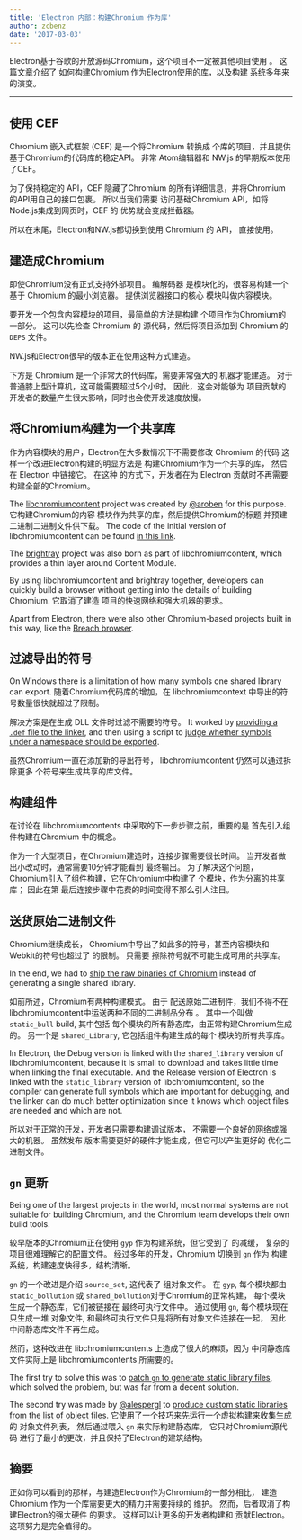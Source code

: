 ```yaml
---
title: 'Electron 内部：构建Chromium 作为库'
author: zcbenz
date: '2017-03-03'
---
```


Electron基于谷歌的开放源码Chromium，这个项目不一定被其他项目使用 。 这篇文章介绍了 如何构建Chromium 作为Electron使用的库，以及构建 系统多年来的演变。

---

## 使用 CEF

Chromium 嵌入式框架 (CEF) 是一个将Chromium 转换成 个库的项目，并且提供基于Chromium的代码库的稳定API。 非常 Atom编辑器和 NW.js 的早期版本使用了CEF。

为了保持稳定的 API，CEF 隐藏了Chromium 的所有详细信息，并将Chromium的API用自己的接口包裹。 所以当我们需要 访问基础Chromium API，如将Node.js集成到网页时，CEF 的 优势就会变成拦截器。

所以在末尾，Electron和NW.js都切换到使用 Chromium 的 API， 直接使用。

## 建造成Chromium

即使Chromium没有正式支持外部项目。 编解码器 是模块化的，很容易构建一个基于 Chromium 的最小浏览器。 提供浏览器接口的核心 模块叫做内容模块。

要开发一个包含内容模块的项目，最简单的方法是构建 个项目作为Chromium的一部分。 这可以先检查 Chromium 的 源代码，然后将项目添加到 Chromium 的 `DEPS` 文件。

NW.js和Electron很早的版本正在使用这种方式建造。

下方是 Chromium 是一个非常大的代码库，需要非常强大的 机器才能建造。 对于普通膝上型计算机，这可能需要超过5个小时。 因此，这会对能够为 项目贡献的开发者的数量产生很大影响，同时也会使开发速度放慢。

## 将Chromium构建为一个共享库

作为内容模块的用户，Electron在大多数情况下不需要修改 Chromium 的代码 这样一个改进Electron构建的明显方法是 构建Chromium作为一个共享的库， 然后在 Electron 中链接它。 在这种 的方式下，开发者在为 Electron 贡献时不再需要构建全部的Chromium。

The [libchromiumcontent][] project was created by [@aroben](https://github.com/aroben) for this purpose. 它构建Chromium的内容 模块作为共享的库，然后提供Chromium的标题 并预建二进制二进制文件供下载。 The code of the initial version of libchromiumcontent can be found [in this link][libcc-classic].

The [brightray][] project was also born as part of libchromiumcontent, which provides a thin layer around Content Module.

By using libchromiumcontent and brightray together, developers can quickly build a browser without getting into the details of building Chromium. 它取消了建造 项目的快速网络和强大机器的要求。

Apart from Electron, there were also other Chromium-based projects built in this way, like the [Breach browser][breach].

## 过滤导出的符号

On Windows there is a limitation of how many symbols one shared library can export. 随着Chromium代码库的增加，在 libchromiumcontext 中导出的符号数量很快就超过了限制。

解决方案是在生成 DLL 文件时过滤不需要的符号。 It worked by [providing a `.def` file to the linker][libcc-def], and then using a script to [judge whether symbols under a namespace should be exported][libcc-filter].

虽然Chromium一直在添加新的导出符号， libchromiumcontent 仍然可以通过拆除更多 个符号来生成共享的库文件。

## 构建组件

在讨论在 libchromiumcontents 中采取的下一步步骤之前，重要的是 首先引入组件构建在Chromium 中的概念。

作为一个大型项目，在Chromium建造时，连接步骤需要很长时间。 当开发者做出小改动时，通常需要10分钟才能看到 最终输出。 为了解决这个问题，Chromium引入了组件构建，它在Chromium中构建了 个模块，作为分离的共享库； 因此在第 最后连接步骤中花费的时间变得不那么引人注目。

## 送货原始二进制文件

Chromium继续成长， Chromium中导出了如此多的符号，甚至内容模块和Webkit的符号也超过了 的限制。 只需要 擦除符号就不可能生成可用的共享库。

In the end, we had to [ship the raw binaries of Chromium][libcc-gyp] instead of generating a single shared library.

如前所述，Chromium有两种构建模式。 由于 配送原始二进制件，我们不得不在libchromiumcontent中运送两种不同的二进制品分布 。 其中一个叫做 `static_bull` build, 其中包括 每个模块的所有静态库，由正常构建Chromium生成的。 另一个是 `shared_Library`, 它包括组件构建生成的每个 模块的所有共享库。

In Electron, the Debug version is linked with the `shared_library` version of libchromiumcontent, because it is small to download and takes little time when linking the final executable. And the Release version of Electron is linked with the `static_library` version of libchromiumcontent, so the compiler can generate full symbols which are important for debugging, and the linker can do much better optimization since it knows which object files are needed and which are not.

所以对于正常的开发，开发者只需要构建调试版本， 不需要一个良好的网络或强大的机器。 虽然发布 版本需要更好的硬件才能生成，但它可以产生更好的 优化二进制文件。

## `gn` 更新

Being one of the largest projects in the world, most normal systems are not suitable for building Chromium, and the Chromium team develops their own build tools.

较早版本的Chromium正在使用 `gyp` 作为构建系统，但它受到了 的减缓， 复杂的 项目很难理解它的配置文件。 经过多年的开发，Chromium 切换到 `gn` 作为 构建系统，构建速度快得多，结构清晰。

`gn` 的一个改进是介绍 `source_set`, 这代表了 组对象文件。 在 `gyp`, 每个模块都由 `static_bollution` 或 `shared_bollution`对于Chromium的正常构建， 每个模块生成一个静态库，它们被链接在 最终可执行文件中。 通过使用 `gn`, 每个模块现在只生成一堆 对象文件, 和最终可执行文件只是将所有对象文件连接在一起， 因此中间静态库文件不再生成。

然而，这种改进在 libchromiumcontents 上造成了很大的麻烦，因为 中间静态库文件实际上是 libchromiumcontents 所需要的。

The first try to solve this was to [patch `gn` to generate static library files][libcc-gn-hack], which solved the problem, but was far from a decent solution.

The second try was made by [@alespergl](https://github.com/alespergl) to [produce custom static libraries from the list of object files][libcc-gn]. 它使用了一个技巧来先运行一个虚拟构建来收集生成的 对象文件列表， 然后通过喂入 `gn` 来实际构建静态库。 它只对Chromium源代码 进行了最小的更改，并且保持了Electron的建筑结构。

## 摘要

正如你可以看到的那样，与建造Electron作为Chromium的一部分相比， 建造 Chromium 作为一个库需要更大的精力并需要持续的 维护。 然而，后者取消了构建Electron的强大硬件 的要求。 这样可以让更多的开发者构建和 贡献Electron。 这项努力是完全值得的。

[libchromiumcontent]: https://github.com/electron/libchromiumcontent
[brightray]: https://github.com/electron/brightray
[breach]: https://www.quora.com/Is-Breach-Browser-still-in-development
[libcc-classic]: https://github.com/electron/libchromiumcontent/tree/873daa8c57efa053d48aa378ac296b0a1206822c
[libcc-def]: https://github.com/electron/libchromiumcontent/pull/11/commits/85ca0f60208eef2c5013a29bb4cf3d21feb5030b
[libcc-filter]: https://github.com/electron/libchromiumcontent/pull/47/commits/d2fed090e47392254f2981a56fe4208938e538cd
[libcc-gyp]: https://github.com/electron/libchromiumcontent/pull/98
[libcc-gn-hack]: https://github.com/electron/libchromiumcontent/pull/239
[libcc-gn]: https://github.com/electron/libchromiumcontent/pull/249

